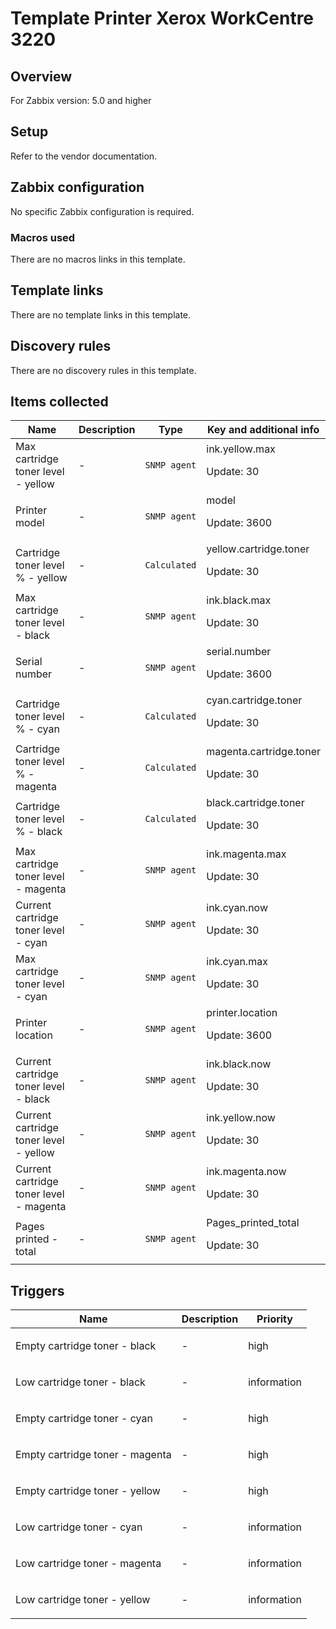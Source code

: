 # Template Printer Xerox WorkCentre 3220

## Overview

For Zabbix version: 5.0 and higher

## Setup

Refer to the vendor documentation.

## Zabbix configuration

No specific Zabbix configuration is required.

### Macros used

There are no macros links in this template.

## Template links

There are no template links in this template.

## Discovery rules

There are no discovery rules in this template.

## Items collected

|Name|Description|Type|Key and additional info|
|----|-----------|----|----|
|Max cartridge toner level - yellow|<p>-</p>|`SNMP agent`|ink.yellow.max<p>Update: 30</p>|
|Printer model|<p>-</p>|`SNMP agent`|model<p>Update: 3600</p>|
|Cartridge toner level % - yellow|<p>-</p>|`Calculated`|yellow.cartridge.toner<p>Update: 30</p>|
|Max cartridge toner level - black|<p>-</p>|`SNMP agent`|ink.black.max<p>Update: 30</p>|
|Serial number|<p>-</p>|`SNMP agent`|serial.number<p>Update: 3600</p>|
|Cartridge toner level % - cyan|<p>-</p>|`Calculated`|cyan.cartridge.toner<p>Update: 30</p>|
|Cartridge toner level % - magenta|<p>-</p>|`Calculated`|magenta.cartridge.toner<p>Update: 30</p>|
|Cartridge toner level % - black|<p>-</p>|`Calculated`|black.cartridge.toner<p>Update: 30</p>|
|Max cartridge toner level - magenta|<p>-</p>|`SNMP agent`|ink.magenta.max<p>Update: 30</p>|
|Current cartridge toner level - cyan|<p>-</p>|`SNMP agent`|ink.cyan.now<p>Update: 30</p>|
|Max cartridge toner level - cyan|<p>-</p>|`SNMP agent`|ink.cyan.max<p>Update: 30</p>|
|Printer location|<p>-</p>|`SNMP agent`|printer.location<p>Update: 3600</p>|
|Current cartridge toner level - black|<p>-</p>|`SNMP agent`|ink.black.now<p>Update: 30</p>|
|Current cartridge toner level - yellow|<p>-</p>|`SNMP agent`|ink.yellow.now<p>Update: 30</p>|
|Current cartridge toner level - magenta|<p>-</p>|`SNMP agent`|ink.magenta.now<p>Update: 30</p>|
|Pages printed - total|<p>-</p>|`SNMP agent`|Pages_printed_total<p>Update: 30</p>|
## Triggers

|Name|Description|Priority|
|----|-----------|----|
|Empty cartridge toner - black|<p>-</p>|high|
|Low cartridge toner - black|<p>-</p>|information|
|Empty cartridge toner - cyan|<p>-</p>|high|
|Empty cartridge toner - magenta|<p>-</p>|high|
|Empty cartridge toner - yellow|<p>-</p>|high|
|Low cartridge toner - cyan|<p>-</p>|information|
|Low cartridge toner - magenta|<p>-</p>|information|
|Low cartridge toner - yellow|<p>-</p>|information|

